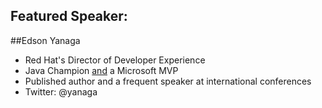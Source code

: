 ## Featured Speaker: 


##Edson Yanaga
 * Red Hat's Director of Developer Experience
 * Java Champion <u>and</u> a Microsoft MVP
 * Published author and a frequent speaker at international conferences
 * Twitter: @yanaga